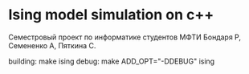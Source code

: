 # Ising model simulation on c++

Семестровый проект по информатике студентов МФТИ Бондаря Р, Семененко А, Пяткина С.

building: make ising
debug: make ADD_OPT="-DDEBUG" ising
